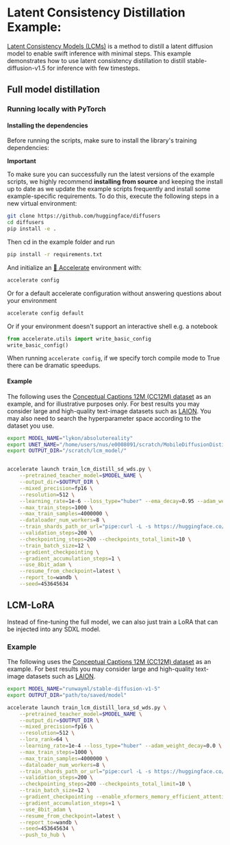 # Latent Consistency Distillation Example:

[Latent Consistency Models (LCMs)](https://arxiv.org/abs/2310.04378) is a method to distill a latent diffusion model to enable swift inference with minimal steps. This example demonstrates how to use latent consistency distillation to distill stable-diffusion-v1.5 for inference with few timesteps.

## Full model distillation

### Running locally with PyTorch

#### Installing the dependencies

Before running the scripts, make sure to install the library's training dependencies:

**Important**

To make sure you can successfully run the latest versions of the example scripts, we highly recommend **installing from source** and keeping the install up to date as we update the example scripts frequently and install some example-specific requirements. To do this, execute the following steps in a new virtual environment:
```bash
git clone https://github.com/huggingface/diffusers
cd diffusers
pip install -e .
```

Then cd in the example folder and run
```bash
pip install -r requirements.txt
```

And initialize an [🤗 Accelerate](https://github.com/huggingface/accelerate/) environment with:

```bash
accelerate config
```

Or for a default accelerate configuration without answering questions about your environment

```bash
accelerate config default
```

Or if your environment doesn't support an interactive shell e.g. a notebook

```python
from accelerate.utils import write_basic_config
write_basic_config()
```

When running `accelerate config`, if we specify torch compile mode to True there can be dramatic speedups.


#### Example

The following uses the [Conceptual Captions 12M (CC12M) dataset](https://github.com/google-research-datasets/conceptual-12m) as an example, and for illustrative purposes only. For best results you may consider large and high-quality text-image datasets such as [LAION](https://laion.ai/blog/laion-400-open-dataset/). You may also need to search the hyperparameter space according to the dataset you use.

```bash
export MODEL_NAME="lykon/absolutereality"
export UNET_NAME="/home/users/nus/e0008091/scratch/MobileDiffusionDistillation/results/Lykon/AbsoluteReality/checkpoint-95000/"
export OUTPUT_DIR="/scratch/lcm_model/"


accelerate launch train_lcm_distill_sd_wds.py \
    --pretrained_teacher_model=$MODEL_NAME \
    --output_dir=$OUTPUT_DIR \
    --mixed_precision=fp16 \
    --resolution=512 \
    --learning_rate=1e-6 --loss_type="huber" --ema_decay=0.95 --adam_weight_decay=0.0 \
    --max_train_steps=1000 \
    --max_train_samples=4000000 \
    --dataloader_num_workers=8 \
    --train_shards_path_or_url="pipe:curl -L -s https://huggingface.co/datasets/laion/conceptual-captions-12m-webdataset/resolve/main/data/{00000..01099}.tar?download=true" \
    --validation_steps=200 \
    --checkpointing_steps=200 --checkpoints_total_limit=10 \
    --train_batch_size=12 \
    --gradient_checkpointing \
    --gradient_accumulation_steps=1 \
    --use_8bit_adam \
    --resume_from_checkpoint=latest \
    --report_to=wandb \
    --seed=453645634 

```

## LCM-LoRA

Instead of fine-tuning the full model, we can also just train a LoRA that can be injected into any SDXL model.

### Example

The following uses the [Conceptual Captions 12M (CC12M) dataset](https://github.com/google-research-datasets/conceptual-12m) as an example. For best results you may consider large and high-quality text-image datasets such as [LAION](https://laion.ai/blog/laion-400-open-dataset/).

```bash
export MODEL_NAME="runwayml/stable-diffusion-v1-5"
export OUTPUT_DIR="path/to/saved/model"

accelerate launch train_lcm_distill_lora_sd_wds.py \
    --pretrained_teacher_model=$MODEL_NAME \
    --output_dir=$OUTPUT_DIR \
    --mixed_precision=fp16 \
    --resolution=512 \
    --lora_rank=64 \
    --learning_rate=1e-4 --loss_type="huber" --adam_weight_decay=0.0 \
    --max_train_steps=1000 \
    --max_train_samples=4000000 \
    --dataloader_num_workers=8 \
    --train_shards_path_or_url="pipe:curl -L -s https://huggingface.co/datasets/laion/conceptual-captions-12m-webdataset/resolve/main/data/{00000..01099}.tar?download=true" \
    --validation_steps=200 \
    --checkpointing_steps=200 --checkpoints_total_limit=10 \
    --train_batch_size=12 \
    --gradient_checkpointing --enable_xformers_memory_efficient_attention \
    --gradient_accumulation_steps=1 \
    --use_8bit_adam \
    --resume_from_checkpoint=latest \
    --report_to=wandb \
    --seed=453645634 \
    --push_to_hub \
```